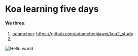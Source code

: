 # Koa learning five days

#### We three:
1. [adamchen](https://github.com/adamchenjiawei): https://github.com/adamchenjiawei/koa2_study
2. 


![Hello world](./public/images/hellow-world)